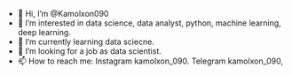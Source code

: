 - 👋 Hi, I’m @Kamolxon090
- 👀 I’m interested in data science, data analyst, python, machine learning, deep learning.
- 🌱 I’m currently learning data sciecne.
- 💞️ I’m looking for a job as data scientist.
- 📫 How to reach me: Instagram kamolxon_090. Telegram kamolxon_090, 

<!---
Kamolxon090/Kamolxon090 is a ✨ special ✨ repository because its `README.md` (this file) appears on your GitHub profile.
You can click the Preview link to take a look at your changes.
--->
